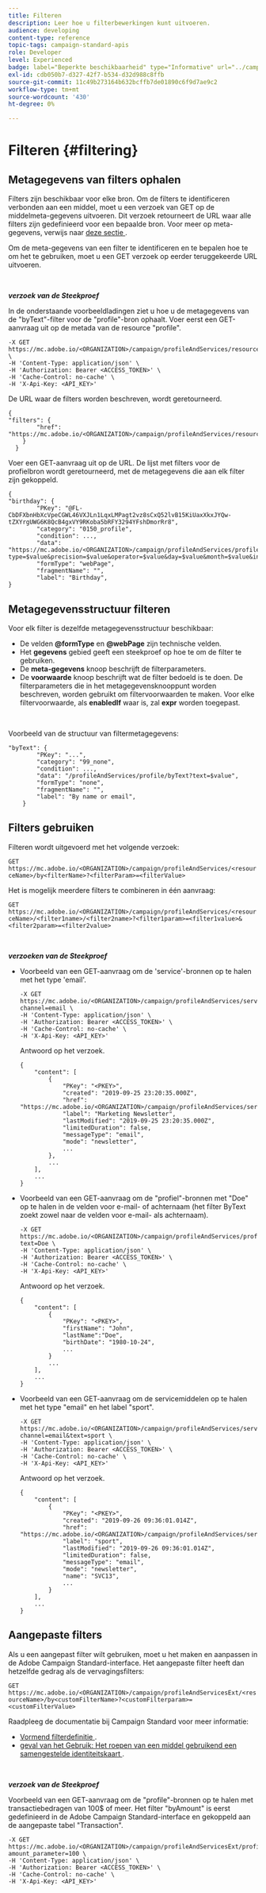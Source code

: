 ```yaml
---
title: Filteren
description: Leer hoe u filterbewerkingen kunt uitvoeren.
audience: developing
content-type: reference
topic-tags: campaign-standard-apis
role: Developer
level: Experienced
badge: label="Beperkte beschikbaarheid" type="Informative" url="../campaign-standard-migration-home.md" tooltip="Beperkt tot gemigreerde Campaign Standard-gebruikers"
exl-id: cdb050b7-d327-42f7-b534-d32d988c8ffb
source-git-commit: 11c49b273164b632bcffb7de01890c6f9d7ae9c2
workflow-type: tm+mt
source-wordcount: '430'
ht-degree: 0%

---
```


# Filteren {#filtering}

## Metagegevens van filters ophalen

Filters zijn beschikbaar voor elke bron. Om de filters te identificeren verbonden aan een middel, moet u een verzoek van GET op de middelmeta-gegevens uitvoeren. Dit verzoek retourneert de URL waar alle filters zijn gedefinieerd voor een bepaalde bron. Voor meer op meta-gegevens, verwijs naar [ deze sectie ](metadata-mechanism.md).

Om de meta-gegevens van een filter te identificeren en te bepalen hoe te om het te gebruiken, moet u een GET verzoek op eerder teruggekeerde URL uitvoeren.

<br/>

***verzoek van de Steekproef***

In de onderstaande voorbeeldladingen ziet u hoe u de metagegevens van de &quot;byText&quot;-filter voor de &quot;profile&quot;-bron ophaalt. Voer eerst een GET-aanvraag uit op de metada van de resource &quot;profile&quot;.

```
-X GET https://mc.adobe.io/<ORGANIZATION>/campaign/profileAndServices/resourceType/profile \
-H 'Content-Type: application/json' \
-H 'Authorization: Bearer <ACCESS_TOKEN>' \
-H 'Cache-Control: no-cache' \
-H 'X-Api-Key: <API_KEY>'
```

De URL waar de filters worden beschreven, wordt geretourneerd.

```
{
"filters": {
        "href": "https://mc.adobe.io/<ORGANIZATION>/campaign/profileAndServices/resourceType/<PKEY>/filters/"
    }
  }
```

Voer een GET-aanvraag uit op de URL. De lijst met filters voor de profielbron wordt geretourneerd, met de metagegevens die aan elk filter zijn gekoppeld.

```
{
"birthday": {
        "PKey": "@FL-CbDFXbnHbXcVpeCGWL46VXJLn1LqxLMPagt2vz8sCxQ52lvB15KiUaxXkxJYQw-tZXYrgUWG6K8QcB4gxVY9RKoba5bRFY3294YFshDmorRr8",
        "category": "0150_profile",
        "condition": ...,
        "data": "https://mc.adobe.io/<ORGANIZATION>/campaign/profileAndServices/profile/birthday?type=$value&precision=$value&operator=$value&day=$value&month=$value&includeStart=$value&endDay=$value&endMonth=$value&includeEnd=$value&relativeValue=$value&nextUnitsValue=$value&previousUnitsValue=$value",
        "formType": "webPage",
        "fragmentName": "",
        "label": "Birthday",
}
```

## Metagegevensstructuur filteren

Voor elk filter is dezelfde metagegevensstructuur beschikbaar:

* De velden **@formType** en **@webPage** zijn technische velden.
* Het **gegevens** gebied geeft een steekproef op hoe te om de filter te gebruiken.
* De **meta-gegevens** knoop beschrijft de filterparameters.
* De **voorwaarde** knoop beschrijft wat de filter bedoeld is te doen. De filterparameters die in het metagegevensknooppunt worden beschreven, worden gebruikt om filtervoorwaarden te maken. Voor elke filtervoorwaarde, als **enabledIf** waar is, zal **expr** worden toegepast.

<br/>

Voorbeeld van de structuur van filtermetagegevens:

```
"byText": {
        "PKey": "...",
        "category": "99_none",
        "condition": ...,
        "data": "/profileAndServices/profile/byText?text=$value",
        "formType": "none",
        "fragmentName": "",
        "label": "By name or email",
    }
```

## Filters gebruiken

Filteren wordt uitgevoerd met het volgende verzoek:

`GET https://mc.adobe.io/<ORGANIZATION>/campaign/profileAndServices/<resourceName>/by<filterName>?<filterParam>=<filterValue>`

Het is mogelijk meerdere filters te combineren in één aanvraag:

`GET https://mc.adobe.io/<ORGANIZATION>/campaign/profileAndServices/<resourceName>/<filter1name>/<filter2name>?<filter1param>=<filter1value>&<filter2param>=<filter2value>`

<br/>

***verzoeken van de Steekproef***

* Voorbeeld van een GET-aanvraag om de &#39;service&#39;-bronnen op te halen met het type &#39;email&#39;.

  ```
  -X GET https://mc.adobe.io/<ORGANIZATION>/campaign/profileAndServices/service/byChannel?channel=email \
  -H 'Content-Type: application/json' \
  -H 'Authorization: Bearer <ACCESS_TOKEN>' \
  -H 'Cache-Control: no-cache' \
  -H 'X-Api-Key: <API_KEY>'
  ```

  Antwoord op het verzoek.

  ```
  {
      "content": [
          {
              "PKey": "<PKEY>",
              "created": "2019-09-25 23:20:35.000Z",
              "href": "https://mc.adobe.io/<ORGANIZATION>/campaign/profileAndServices/service/@I_FIiDush4OQPc0mbOVR9USoh36Tt5CsD35lATvQjdWlXrYc0lFkvle2XIwZUbD8GqTVvSp8AfWFUvjkGMe1fPe5nok",
              "label": "Marketing Newsletter",
              "lastModified": "2019-09-25 23:20:35.000Z",
              "limitedDuration": false,
              "messageType": "email",
              "mode": "newsletter",
              ...
          },
          ...
      ],
      ...
  }
  ```

* Voorbeeld van een GET-aanvraag om de &quot;profiel&quot;-bronnen met &quot;Doe&quot; op te halen in
de velden voor e-mail- of achternaam (het filter ByText zoekt zowel naar de velden voor e-mail- als achternaam).

  ```
  -X GET https://mc.adobe.io/<ORGANIZATION>/campaign/profileAndServices/profile/byText?text=Doe \
  -H 'Content-Type: application/json' \
  -H 'Authorization: Bearer <ACCESS_TOKEN>' \
  -H 'Cache-Control: no-cache' \
  -H 'X-Api-Key: <API_KEY>'
  ```

  Antwoord op het verzoek.

  ```
  {
      "content": [
          {
              "PKey": "<PKEY>",
              "firstName": "John",
              "lastName":"Doe",
              "birthDate": "1980-10-24",
              ...
          }
          ...
      ],
      ...
  }
  ```

* Voorbeeld van een GET-aanvraag om de servicemiddelen op te halen met het type &quot;email&quot; en het label &quot;sport&quot;.

  ```
  -X GET https://mc.adobe.io/<ORGANIZATION>/campaign/profileAndServices/service/byChannel/byText?channel=email&text=sport \
  -H 'Content-Type: application/json' \
  -H 'Authorization: Bearer <ACCESS_TOKEN>' \
  -H 'Cache-Control: no-cache' \
  -H 'X-Api-Key: <API_KEY>'
  ```

  Antwoord op het verzoek.

  ```
  {
      "content": [
          {
              "PKey": "<PKEY>",
              "created": "2019-09-26 09:36:01.014Z",
              "href": "https://mc.adobe.io/<ORGANIZATION>/campaign/profileAndServices/service/<PKEY>",
              "label": "sport",
              "lastModified": "2019-09-26 09:36:01.014Z",
              "limitedDuration": false,
              "messageType": "email",
              "mode": "newsletter",
              "name": "SVC13",
              ...
          }
      ],
      ...
  }
  ```

## Aangepaste filters

Als u een aangepast filter wilt gebruiken, moet u het maken en aanpassen in de Adobe Campaign Standard-interface. Het aangepaste filter heeft dan hetzelfde gedrag als de vervagingsfilters:

`GET https://mc.adobe.io/<ORGANIZATION>/campaign/profileAndServicesExt/<resourceName>/by<customFilterName>?<customFilterparam>=<customFilterValue>`

Raadpleeg de documentatie bij Campaign Standard voor meer informatie:

* [ Vormend filterdefinitie ](https://helpx.adobe.com/campaign/standard/developing/using/configuring-filter-definition.html).
* [ geval van het Gebruik: Het roepen van een middel gebruikend een samengestelde identiteitskaart ](https://experienceleague.adobe.com/docs/campaign-standard/using/developing/adding-or-extending-a-resource/uc-calling-resource-id-key.html).

<br/>

***verzoek van de Steekproef***

Voorbeeld van een GET-aanvraag om de &quot;profile&quot;-bronnen op te halen met transactiebedragen van 100$ of meer. Het filter &quot;byAmount&quot; is eerst gedefinieerd in de Adobe Campaign Standard-interface en gekoppeld aan de aangepaste tabel &quot;Transaction&quot;.

```
-X GET https://mc.adobe.io/<ORGANIZATION>/campaign/profileAndServicesExt/profile/byAmount?amount_parameter=100 \
-H 'Content-Type: application/json' \
-H 'Authorization: Bearer <ACCESS_TOKEN>' \
-H 'Cache-Control: no-cache' \
-H 'X-Api-Key: <API_KEY>'
```

<!--
Response to the request.

```

{
    "content": [
        {
            "PKey": "<PKEY>",
            "builtIn": false,
            "created": "2019-09-26 09:36:01.014Z",
            "desc": "",
            "end": "",
            "href": "https://mc.adobe.io/<ORGANIZATION>/campaign/profileAndServices/profile/<PKEY>",
            ...
        }
    ],
}

```

-->

<!-- exemple à vérifier de bout en bout-->

<!--+category = query editor
privacy ?
displayFOrmat ?
pour faire un POST sur une enum, il faut lui passer le @name décrit dans le noeud values, chaque @name a une correspondance en format = au format définit par le resType
-->





<!--
 if link ou collection.* resName +
* resTarget tout ca, ca va ensemble : le système de lien, resTarget va donner la ressource targetée par le lien. type
resType = type technique (long..) resType = link alors unbound='false' ou 'true'
If type = enumeration alors champ "values" rajouté et les valeurs sont dans values
pour faire un POST sur une enum, il faut lui passer le @name décrit dans le noeud values, chaque @name a une correspondance en format = au format définit par le resType
ail faut que la valeur poster soit conforme ,elle doit valider la dataPolicy . La dataPolicy peut soit controler la valeur (email invalide), soit transformé (cas du smartCase par exemple)
type dans les metadata = type de haut-niveau (nombre, text)
-->
